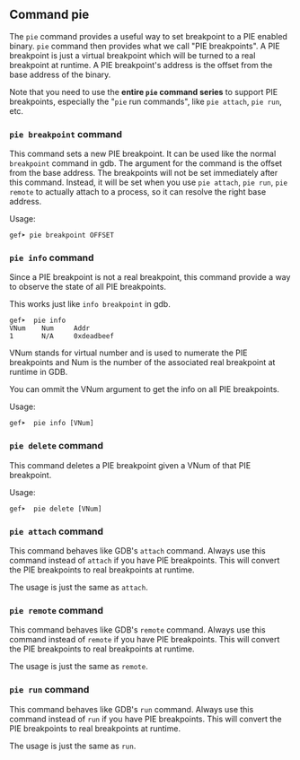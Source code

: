 ## Command pie ##

The `pie` command provides a useful way to set breakpoint to a PIE enabled
binary. `pie` command then provides what we call "PIE breakpoints". A PIE
breakpoint is just a virtual breakpoint which will be turned to a real
breakpoint at runtime. A PIE breakpoint's address is the offset from
the base address of the binary.

Note that you need to use the **entire `pie` command series** to support PIE
breakpoints, especially the "`pie` run commands", like `pie attach`, `pie run`,
etc.

### `pie breakpoint` command ###

This command sets a new PIE breakpoint. It can be used like the normal
`breakpoint` command in gdb. The argument for the command is the offset from
the base address. The breakpoints will not be set immediately after this
command. Instead, it will be set when you use `pie attach`, `pie run`, `pie
remote` to actually attach to a process, so it can resolve the right base
address.

Usage:

```
gef➤ pie breakpoint OFFSET
```

### `pie info` command ###

Since a PIE breakpoint is not a real breakpoint, this command provide a way to
observe the state of all PIE breakpoints.

This works just like `info breakpoint` in gdb.

```
gef➤  pie info
VNum    Num     Addr
1       N/A     0xdeadbeef
```

VNum stands for virtual number and is used to numerate the PIE breakpoints and
Num is the number of the associated real breakpoint at runtime in GDB.

You can ommit the VNum argument to get the info on all PIE breakpoints.

Usage:

```
gef➤  pie info [VNum]

```

### `pie delete` command ###

This command deletes a PIE breakpoint given a VNum of that PIE breakpoint.

Usage:

```
gef➤  pie delete [VNum]
```

### `pie attach` command ###

This command behaves like GDB's `attach` command. Always use this command
instead of `attach` if you have PIE breakpoints. This will convert the PIE
breakpoints to real breakpoints at runtime.

The usage is just the same as `attach`.

### `pie remote` command ###

This command behaves like GDB's `remote` command. Always use this command
instead of `remote` if you have PIE breakpoints. This will convert the PIE
breakpoints to real breakpoints at runtime.

The usage is just the same as `remote`.

### `pie run` command ###

This command behaves like GDB's `run` command. Always use this command instead
of `run` if you have PIE breakpoints. This will convert the PIE breakpoints to
real breakpoints at runtime.

The usage is just the same as `run`.
